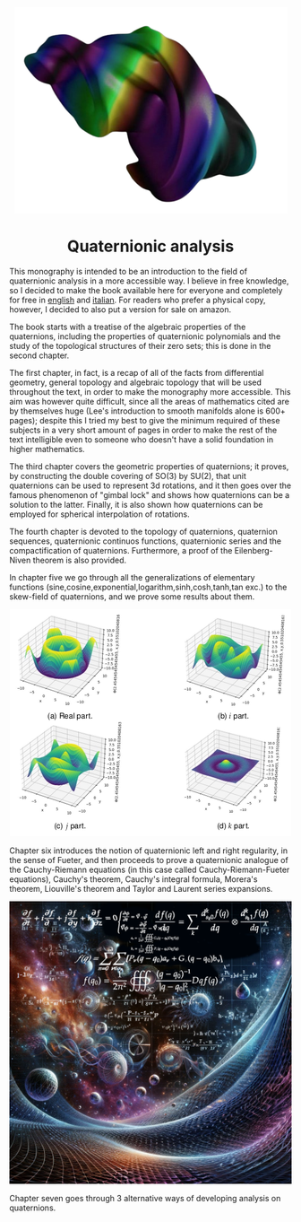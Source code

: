 <div align="center">
  <img src="https://github.com/hsnborn22/quaternionic-analysis/blob/main/imgs/quaternionFractal.png"/>
  <h1>Quaternionic analysis</h1>
</div>

This monography is intended to be an introduction to the field of quaternionic analysis in a more accessible way. I believe in free knowledge, so I decided to make the book available here for everyone and completely for free in [english](quatAnalysisEng.pdf) and [italian](quatAnalysisIt.pdf). For readers who prefer a physical copy, however, I decided to also put a version for sale on amazon.

The book starts with a treatise of the algebraic properties of the quaternions, including the properties of quaternionic polynomials and the study of the topological structures of their zero sets; this is done in the second chapter.


The first chapter, in fact, is a recap of all of the facts from differential geometry, general topology and algebraic topology that will be used throughout the text, in order to make the monography more accessible. This aim was however quite difficult, since all the areas of mathematics cited are by themselves huge (Lee's introduction to smooth manifolds alone is 600+ pages); despite this I tried my best to give the minimum required of these subjects in a very short amount of pages in order to make the rest of the text intelligible even to someone who doesn't have a solid foundation in higher mathematics. 


The third chapter covers the geometric properties of quaternions; it proves, by constructing the double covering of SO(3) by SU(2), that unit quaternions can be used to represent 3d rotations, and it then goes over the famous phenomenon of "gimbal lock" and shows how quaternions can be a solution to the latter. Finally, it is also shown how quaternions can be employed for spherical interpolation of rotations.

The fourth chapter is devoted to the topology of quaternions, quaternion sequences, quaternionic continuos functions, quaternionic series and the compactification of quaternions. Furthermore, a proof of the Eilenberg-Niven theorem is also provided. 


In chapter five we go through all the generalizations of elementary functions (sine,cosine,exponential,logarithm,sinh,cosh,tanh,tan exc.) to the skew-field of quaternions, and we prove some results about them.
<div align="center">
  <img src="https://github.com/hsnborn22/quaternionic-analysis/blob/main/imgs/functions.png"/>
</div>

Chapter six introduces the notion of quaternionic left and right regularity, in the sense of Fueter, and then proceeds to prove a quaternionic analogue of the Cauchy-Riemann equations (in this case called Cauchy-Riemann-Fueter equations), Cauchy's theorem, Cauchy's integral formula, Morera's theorem, Liouville's theorem and Taylor and Laurent series expansions.

<div align="center">
  <img src="https://github.com/hsnborn22/quaternionic-analysis/blob/main/imgs/quatbackground.png"/>
</div>


Chapter seven goes through 3 alternative ways of developing analysis on quaternions.
